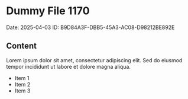 # Dummy File 1170

Date: 2025-04-03
ID: B9D84A3F-DBB5-45A3-AC08-D98212BE892E

## Content

Lorem ipsum dolor sit amet, consectetur adipiscing elit.
Sed do eiusmod tempor incididunt ut labore et dolore magna aliqua.

* Item 1
* Item 2
* Item 3

